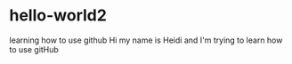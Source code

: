 # hello-world2
learning how to use github
Hi my name is Heidi and I'm trying to learn how to use gitHub
